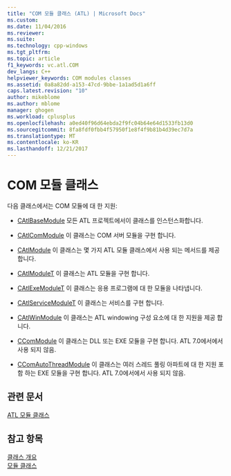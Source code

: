 ```yaml
---
title: "COM 모듈 클래스 (ATL) | Microsoft Docs"
ms.custom: 
ms.date: 11/04/2016
ms.reviewer: 
ms.suite: 
ms.technology: cpp-windows
ms.tgt_pltfrm: 
ms.topic: article
f1_keywords: vc.atl.COM
dev_langs: C++
helpviewer_keywords: COM modules classes
ms.assetid: 0a8a82dd-a153-47cd-9bbe-1a1ad5d1a6ff
caps.latest.revision: "10"
author: mikeblome
ms.author: mblome
manager: ghogen
ms.workload: cplusplus
ms.openlocfilehash: a0ed40f96d64ebda2f9fc04b64e64d1533fb13d0
ms.sourcegitcommit: 8fa8fdf0fbb4f57950f1e8f4f9b81b4d39ec7d7a
ms.translationtype: MT
ms.contentlocale: ko-KR
ms.lasthandoff: 12/21/2017
---
```

# <a name="com-modules-classes"></a>COM 모듈 클래스
다음 클래스에서는 COM 모듈에 대 한 지원:  
  
-   [CAtlBaseModule](../atl/reference/catlbasemodule-class.md) 모든 ATL 프로젝트에서이 클래스를 인스턴스화합니다.  
  
-   [CAtlComModule](../atl/reference/catlcommodule-class.md) 이 클래스는 COM 서버 모듈을 구현 합니다.  
  
-   [CAtlModule](../atl/reference/catlmodule-class.md) 이 클래스는 몇 가지 ATL 모듈 클래스에서 사용 되는 메서드를 제공 합니다.  
  
-   [CAtlModuleT](../atl/reference/catlmodulet-class.md) 이 클래스는 ATL 모듈을 구현 합니다.  
  
-   [CAtlExeModuleT](../atl/reference/catlexemodulet-class.md) 이 클래스는 응용 프로그램에 대 한 모듈을 나타냅니다.  
  
-   [CAtlServiceModuleT](../atl/reference/catlservicemodulet-class.md) 이 클래스는 서비스를 구현 합니다.  
  
-   [CAtlWinModule](../atl/reference/catlwinmodule-class.md) 이 클래스는 ATL windowing 구성 요소에 대 한 지원을 제공 합니다.  
  
-   [CComModule](../atl/reference/ccommodule-class.md) 이 클래스는 DLL 또는 EXE 모듈을 구현 합니다. ATL 7.0에서에서 사용 되지 않음.  
  
-   [CComAutoThreadModule](../atl/reference/ccomautothreadmodule-class.md) 이 클래스는 여러 스레드 풀링 아파트에 대 한 지원 포함 하는 EXE 모듈을 구현 합니다. ATL 7.0에서에서 사용 되지 않음.  
  
## <a name="related-articles"></a>관련 문서  
 [ATL 모듈 클래스](../atl/atl-module-classes.md)  
  
## <a name="see-also"></a>참고 항목  
 [클래스 개요](../atl/atl-class-overview.md)   
 [모듈 클래스](../atl/atl-module-classes.md)

